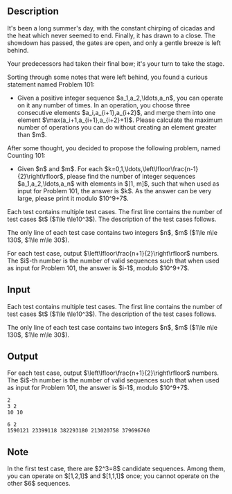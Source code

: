 ## Description

<div><p><span class="tex-font-style-it">It's been a long summer's day, with the constant chirping of cicadas and the heat which never seemed to end. Finally, it has drawn to a close. The showdown has passed, the gates are open, and only a gentle breeze is left behind.</span></p><p><span class="tex-font-style-it">Your predecessors had taken their final bow; it's your turn to take the stage.</span></p><p>Sorting through some notes that were left behind, you found a curious statement named <span class="tex-font-style-bf">Problem 101</span>:</p><ul> <li> Given a positive integer sequence $a_1,a_2,\ldots,a_n$, you can operate on it any number of times. In an operation, you choose three consecutive elements $a_i,a_{i+1},a_{i+2}$, and merge them into one element $\max(a_i+1,a_{i+1},a_{i+2}+1)$. Please calculate the maximum number of operations you can do without creating an element greater than $m$. </li></ul><p>After some thought, you decided to propose the following problem, named <span class="tex-font-style-bf">Counting 101</span>:</p><ul> <li> Given $n$ and $m$. For each $k=0,1,\ldots,\left\lfloor\frac{n-1}{2}\right\rfloor$, please find the number of integer sequences $a_1,a_2,\ldots,a_n$ with elements in $[1, m]$, such that when used as input for <span class="tex-font-style-bf">Problem 101</span>, the answer is $k$. As the answer can be very large, please print it modulo $10^9+7$. </li></ul></div><div class="input-specification"><p>Each test contains multiple test cases. The first line contains the number of test cases $t$ ($1\le t\le10^3$). The description of the test cases follows. </p><p>The only line of each test case contains two integers $n$, $m$ ($1\le n\le 130$, $1\le m\le 30$).</p></div><div class="output-specification"><p>For each test case, output $\left\lfloor\frac{n+1}{2}\right\rfloor$ numbers. The $i$-th number is the number of valid sequences such that when used as input for <span class="tex-font-style-bf">Problem 101</span>, the answer is $i-1$, modulo $10^9+7$.</p></div>

## Input

<p>Each test contains multiple test cases. The first line contains the number of test cases $t$ ($1\le t\le10^3$). The description of the test cases follows. </p><p>The only line of each test case contains two integers $n$, $m$ ($1\le n\le 130$, $1\le m\le 30$).</p>

## Output

<p>For each test case, output $\left\lfloor\frac{n+1}{2}\right\rfloor$ numbers. The $i$-th number is the number of valid sequences such that when used as input for <span class="tex-font-style-bf">Problem 101</span>, the answer is $i-1$, modulo $10^9+7$.</p>





```input1|2
2
3 2
10 10
```




```output1
6 2 
1590121 23399118 382293180 213020758 379696760
```



## Note

<p>In the first test case, there are $2^3=8$ candidate sequences. Among them, you can operate on $[1,2,1]$ and $[1,1,1]$ once; you cannot operate on the other $6$ sequences.</p>
